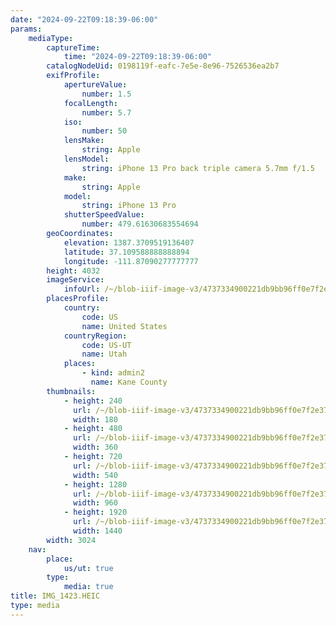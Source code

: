 ```yaml
---
date: "2024-09-22T09:18:39-06:00"
params:
    mediaType:
        captureTime:
            time: "2024-09-22T09:18:39-06:00"
        catalogNodeUid: 0198119f-eafc-7e5e-8e96-7526536ea2b7
        exifProfile:
            apertureValue:
                number: 1.5
            focalLength:
                number: 5.7
            iso:
                number: 50
            lensMake:
                string: Apple
            lensModel:
                string: iPhone 13 Pro back triple camera 5.7mm f/1.5
            make:
                string: Apple
            model:
                string: iPhone 13 Pro
            shutterSpeedValue:
                number: 479.61630683554694
        geoCoordinates:
            elevation: 1387.3709519136407
            latitude: 37.109588888888894
            longitude: -111.87090277777777
        height: 4032
        imageService:
            infoUrl: /~/blob-iiif-image-v3/4737334900221db9bb96ff0e7f2e37d234453bd13896c48dbbbefad6c1bafde4/info.json
        placesProfile:
            country:
                code: US
                name: United States
            countryRegion:
                code: US-UT
                name: Utah
            places:
                - kind: admin2
                  name: Kane County
        thumbnails:
            - height: 240
              url: /~/blob-iiif-image-v3/4737334900221db9bb96ff0e7f2e37d234453bd13896c48dbbbefad6c1bafde4/full/180%2C240/0/default.jpg
              width: 180
            - height: 480
              url: /~/blob-iiif-image-v3/4737334900221db9bb96ff0e7f2e37d234453bd13896c48dbbbefad6c1bafde4/full/360%2C480/0/default.jpg
              width: 360
            - height: 720
              url: /~/blob-iiif-image-v3/4737334900221db9bb96ff0e7f2e37d234453bd13896c48dbbbefad6c1bafde4/full/540%2C720/0/default.jpg
              width: 540
            - height: 1280
              url: /~/blob-iiif-image-v3/4737334900221db9bb96ff0e7f2e37d234453bd13896c48dbbbefad6c1bafde4/full/960%2C1280/0/default.jpg
              width: 960
            - height: 1920
              url: /~/blob-iiif-image-v3/4737334900221db9bb96ff0e7f2e37d234453bd13896c48dbbbefad6c1bafde4/full/1440%2C1920/0/default.jpg
              width: 1440
        width: 3024
    nav:
        place:
            us/ut: true
        type:
            media: true
title: IMG_1423.HEIC
type: media
---
```


